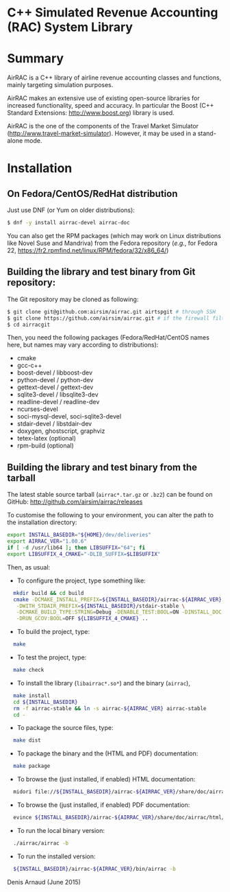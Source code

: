 C++ Simulated Revenue Accounting (RAC) System Library
=====================================================

# Summary
AirRAC is a C++ library of airline revenue accounting classes and
functions, mainly targeting simulation purposes.

AirRAC makes an extensive use of existing open-source libraries for
increased functionality, speed and accuracy. In particular the
Boost (C++ Standard Extensions: http://www.boost.org) library is used.

AirRAC is the one of the components of the Travel Market Simulator
(http://www.travel-market-simulator). However, it may be used in a
stand-alone mode.

# Installation

## On Fedora/CentOS/RedHat distribution
Just use DNF (or Yum on older distributions):
```bash
$ dnf -y install airrac-devel airrac-doc
```

You can also get the RPM packages (which may work on Linux
distributions like Novel Suse and Mandriva) from the Fedora repository
(_e.g._, for Fedora 22, 
https://fr2.rpmfind.net/linux/RPM/fedora/32/x86_64/)


Building the library and test binary from Git repository:
----------------------------------------------------------------
The Git repository may be cloned as following:
```bash
$ git clone git@github.com:airsim/airrac.git airtspgit # through SSH
$ git clone https://github.com/airsim/airrac.git # if the firewall filters SSH
$ cd airracgit
```

Then, you need the following packages (Fedora/RedHat/CentOS names here, 
but names may vary according to distributions):
* cmake
* gcc-c++
* boost-devel / libboost-dev
* python-devel / python-dev
* gettext-devel / gettext-dev
* sqlite3-devel / libsqlite3-dev
* readline-devel / readline-dev
* ncurses-devel
* soci-mysql-devel, soci-sqlite3-devel
* stdair-devel / libstdair-dev
* doxygen, ghostscript, graphviz
* tetex-latex (optional)
* rpm-build (optional)


## Building the library and test binary from the tarball
The latest stable source tarball (`airrac*.tar.gz` or `.bz2`) can be
found on GitHub: http://github.com/airsim/airrac/releases

To customise the following to your environment, you can alter the path
to the installation directory:
```bash
export INSTALL_BASEDIR="${HOME}/dev/deliveries"
export AIRRAC_VER="1.00.6"
if [ -d /usr/lib64 ]; then LIBSUFFIX="64"; fi
export LIBSUFFIX_4_CMAKE="-DLIB_SUFFIX=$LIBSUFFIX"
```

Then, as usual:
* To configure the project, type something like:
```bash
  mkdir build && cd build
  cmake -DCMAKE_INSTALL_PREFIX=${INSTALL_BASEDIR}/airrac-${AIRRAC_VER} \
   -DWITH_STDAIR_PREFIX=${INSTALL_BASEDIR}/stdair-stable \
   -DCMAKE_BUILD_TYPE:STRING=Debug -DENABLE_TEST:BOOL=ON -DINSTALL_DOC:BOOL=ON \
   -DRUN_GCOV:BOOL=OFF ${LIBSUFFIX_4_CMAKE} ..
```
* To build the project, type:
```bash
  make
```
* To test the project, type:
```bash
  make check
```
* To install the library (`libairrac*.so*`) and the binary (`airrac`),
```bash
  make install
  cd ${INSTALL_BASEDIR}
  rm -f airrac-stable && ln -s airrac-${AIRRAC_VER} airrac-stable
  cd -
```
* To package the source files, type:
```bash
  make dist
```
* To package the binary and the (HTML and PDF) documentation:
```bash 
  make package
```
* To browse the (just installed, if enabled) HTML documentation:
```bash
  midori file://${INSTALL_BASEDIR}/airrac-${AIRRAC_VER}/share/doc/airrac/html/index.html
```
* To browse the (just installed, if enabled) PDF documentation:
```bash
  evince ${INSTALL_BASEDIR}/airrac-${AIRRAC_VER}/share/doc/airrac/html/refman.pdf
```
* To run the local binary version:
```bash
  ./airrac/airrac -b
```
* To run the installed version:
```bash
  ${INSTALL_BASEDIR}/airrac-${AIRRAC_VER}/bin/airrac -b
```

Denis Arnaud (June 2015)

